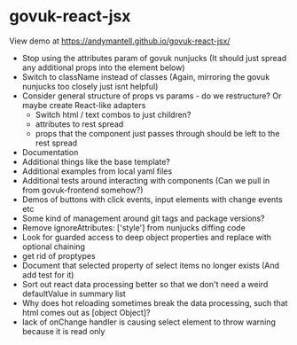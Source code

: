 # govuk-react-jsx

View demo at https://andymantell.github.io/govuk-react-jsx/

- Stop using the attributes param of govuk nunjucks (It should just spread any additional props into the element below)
- Switch to className instead of classes (Again, mirroring the govuk nunjucks too closely just isnt helpful)
- Consider general structure of props vs params - do we restructure? Or maybe create React-like adapters
  - Switch html / text combos to just children?
  - attributes to rest spread
  - props that the component just passes through should be left to the rest spread
- Documentation
- Additional things like the base template?
- Additional examples from local yaml files
- Additional tests around interacting with components (Can we pull in from govuk-frontend somehow?)
- Demos of buttons with click events, input elements with change events etc
- Some kind of management around git tags and package versions?
- Remove ignoreAttributes: ['style'] from nunjucks diffing code
- Look for guarded access to deep object properties and replace with optional chaining
- get rid of proptypes
- Document that selected property of select items no longer exists (And add test for it)
- Sort out react data processing better so that we don't need a weird defaultValue in summary list
- Why does hot reloading sometimes break the data processing, such that html comes out as [object Object]?
- lack of onChange handler is causing select element to throw warning because it is read only
